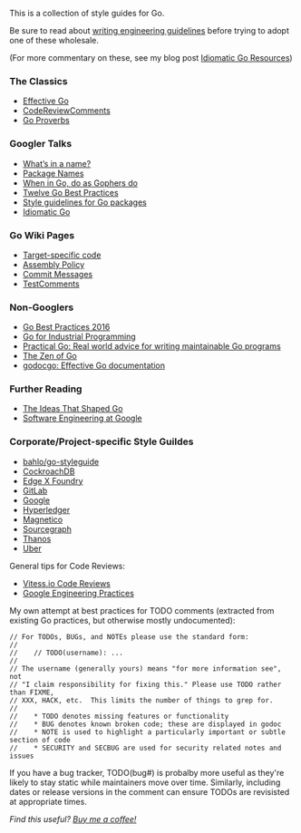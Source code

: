 
This is a collection of style guides for Go.

Be sure to read about [writing engineering
guidelines](https://medium.com/@dgryski/writing-engineering-guidelines-24fdda53a3f0)
before trying to adopt one of these wholesale.

(For more commentary on these, see my blog post [Idiomatic Go Resources](https://medium.com/@dgryski/idiomatic-go-resources-966535376dba))

### The Classics

* [Effective Go](https://golang.org/doc/effective_go.html)
* [CodeReviewComments](https://github.com/golang/go/wiki/CodeReviewComments)
* [Go Proverbs](https://go-proverbs.github.io)

### Googler Talks

* [What’s in a name?](https://talks.golang.org/2014/names.slide#1)
* [Package Names](https://blog.golang.org/package-names)
* [When in Go, do as Gophers do](https://talks.golang.org/2014/readability.slide#1)
* [Twelve Go Best Practices](https://talks.golang.org/2013/bestpractices.slide#1)
* [Style guidelines for Go packages](https://rakyll.org/style-packages/)
* [Idiomatic Go](https://dmitri.shuralyov.com/idiomatic-go)

### Go Wiki Pages

* [Target-specific code](https://github.com/golang/go/wiki/TargetSpecific)
* [Assembly Policy](https://github.com/golang/go/wiki/AssemblyPolicy)
* [Commit Messages](https://github.com/golang/go/wiki/CommitMessage)
* [TestComments](https://github.com/golang/go/wiki/TestComments)

### Non-Googlers

* [Go Best Practices 2016](https://peter.bourgon.org/go-best-practices-2016/)
* [Go for Industrial Programming](https://peter.bourgon.org/go-for-industrial-programming/)
* [Practical Go: Real world advice for writing maintainable Go programs](https://dave.cheney.net/practical-go/presentations/qcon-china.html)
* [The Zen of Go](https://dave.cheney.net/2020/02/23/the-zen-of-go)
* [godocgo: Effective Go documentation](https://godoc.org/github.com/natefinch/godocgo)

### Further Reading

* [The Ideas That Shaped Go](https://medium.com/@dgryski/the-ideas-that-shaped-go-21850a74295f)
* [Software Engineering at Google](https://arxiv.org/abs/1702.01715)

### Corporate/Project-specific Style Guildes

* [bahlo/go-styleguide](https://github.com/bahlo/go-styleguide)
* [CockroachDB](https://github.com/cockroachdb/cockroach/blob/master/docs/style.md)
* [Edge X Foundry](https://wiki.edgexfoundry.org/display/FA/Contributor%27s+Guide+-+Go+Lang)
* [GitLab](https://docs.gitlab.com/ee/development/go_guide/)
* [Google](https://google.github.io/styleguide/go/)
* [Hyperledger](https://github.com/hyperledger/fabric/blob/release-1.4/docs/source/style-guides/go-style.rst)
* [Magnetico](https://github.com/boramalper/magnetico/wiki/magnetico-Design-Specification)
* [Sourcegraph](https://about.sourcegraph.com/handbook/engineering/go_style_guide)
* [Thanos](https://thanos.io/tip/contributing/coding-style-guide.md/)
* [Uber](https://github.com/uber-go/guide/blob/master/style.md)

General tips for Code Reviews:

* [Vitess.io Code Reviews](https://vitess.io/docs/contributing/code-reviews/)
* [Google Engineering Practices](https://google.github.io/eng-practices/)


My own attempt at best practices for TODO comments (extracted from existing Go
practices, but otherwise mostly undocumented):


```
// For TODOs, BUGs, and NOTEs please use the standard form:
//
//    // TODO(username): ...
//
// The username (generally yours) means "for more information see", not
// "I claim responsibility for fixing this." Please use TODO rather than FIXME,
// XXX, HACK, etc.  This limits the number of things to grep for.
//
//    * TODO denotes missing features or functionality
//    * BUG denotes known broken code; these are displayed in godoc
//    * NOTE is used to highlight a particularly important or subtle section of code
//    * SECURITY and SECBUG are used for security related notes and issues
```

If you have a bug tracker, TODO(bug#) is probalby more useful as they're likely
to stay static while maintainers move over time.  Similarly, including dates or
release versions in the comment can ensure TODOs are revisisted at appropriate
times.

*Find this useful? [Buy me a coffee!](https://www.buymeacoffee.com/dgryski)*
